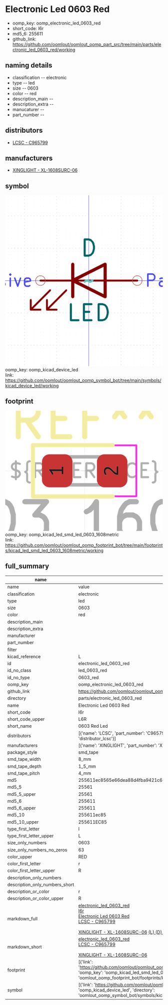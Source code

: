 # Electronic Led 0603 Red

  
* oomp_key: oomp_electronic_led_0603_red 
* short_code: l6r
* md5_6: 255611  
* github_link: https://github.com/oomlout/oomlout_oomp_part_src/tree/main/parts/electronic_led_0603_red/working  
## naming details
* classification -- electronic
* type -- led
* size -- 0603
* color -- red
* description_main -- 
* description_extra -- 
* manucaturer -- 
* part_number -- 

## distributors
* [LCSC - C965799](https://lcsc.com/product-detail/C965799.html)  

## manufacturers
* [XINGLIGHT - XL-1608SURC-06]()  

## symbol

![](symbol/0/working/working_600.png)  
oomp_key: oomp_kicad_device_led  
link: https://github.com/oomlout/oomlout_oomp_symbol_bot/tree/main/symbols/kicad_device_led/working  

## footprint

![](footprint/0/working/working_600.png)  
oomp_key: oomp_kicad_led_smd_led_0603_1608metric  
link: https://github.com/oomlout/oomlout_oomp_footprint_bot/tree/main/footprints/kicad_led_smd_led_0603_1608metric/working  

## full_summary
| name | value | 
| --- | --- | 
| name | value | 
| classification | electronic | 
| type | led | 
| size | 0603 | 
| color | red | 
| description_main |  | 
| description_extra |  | 
| manufacturer |  | 
| part_number |  | 
| filter |  | 
| kicad_reference | L | 
| id | electronic_led_0603_red | 
| id_no_class | led_0603_red | 
| id_no_type | 0603_red | 
| oomp_key | oomp_electronic_led_0603_red | 
| github_link | https://github.com/oomlout/oomlout_oomp_part_src/tree/main/parts/electronic_led_0603_red/working | 
| directory | parts/electronic_led_0603_red | 
| name | Electronic Led 0603 Red | 
| short_code | l6r | 
| short_code_upper | L6R | 
| short_name | 0603 Red Led | 
| distributors | [{'name': 'LCSC', 'part_number': 'C965799', 'link': 'https://lcsc.com/product-detail/C965799.html', 'id': 'distributor_lcsc'}] | 
| manufacturers | [{'name': 'XINGLIGHT', 'part_number': 'XL-1608SURC-06', 'link': '', 'id': 'manufacturer_xinglight'}] | 
| package_style | smd_tape | 
| smd_tape_width | 8_mm | 
| smd_tape_depth | 1_5_mm | 
| smd_tape_pitch | 4_mm | 
| md5 | 255611ec8565e66dea88d4fba9421c6d | 
| md5_5 | 25561 | 
| md5_5_upper | 25561 | 
| md5_6 | 255611 | 
| md5_6_upper | 255611 | 
| md5_10 | 255611ec85 | 
| md5_10_upper | 255611EC85 | 
| type_first_letter | l | 
| type_first_letter_upper | L | 
| size_only_numbers | 0603 | 
| size_only_numbers_no_zeros | 63 | 
| color_upper | RED | 
| color_first_letter | r | 
| color_first_letter_upper | R | 
| description_only_numbers |  | 
| description_only_numbers_short |   | 
| description_or_color | r  | 
| description_or_color_upper | R  | 
| markdown_full | [electronic_led_0603_red](https://github.com/oomlout/oomlout_oomp_part_src/tree/main/parts/electronic_led_0603_red/working)<br>[l6r](https://github.com/oomlout/oomlout_oomp_part_src/tree/main/parts/electronic_led_0603_red/working)<br>[Electronic Led 0603 Red](https://github.com/oomlout/oomlout_oomp_part_src/tree/main/parts/electronic_led_0603_red/working)<br>[LCSC - C965799<br>](https://lcsc.com/product-detail/C965799.html)<br>[XINGLIGHT - XL-1608SURC-06]() [(L)  ](https://www.lcsc.com/search?q=XL-1608SURC-06)[(D)  ](https://www.digikey.com/en/products?keywords=XL-1608SURC-06)[(M)  ](https://www.mouser.com/Search/Refine?Keyword=XL-1608SURC-06)[(N)  ](https://www.newark.com/search?st=XL-1608SURC-06)[(SZ)  ](https://so.szlcsc.com/global.html?k=XL-1608SURC-06)<br> | 
| markdown_short | [electronic_led_0603_red](https://github.com/oomlout/oomlout_oomp_part_src/tree/main/parts/electronic_led_0603_red/working)<br>[LCSC - C965799<br>](https://lcsc.com/product-detail/C965799.html)<br>[XINGLIGHT - XL-1608SURC-06]() | 
| footprint | [{'link': 'https://github.com/oomlout/oomlout_oomp_footprint_bot/tree/main/foootprntss/kicad_led_smd_led_0603_1608metric', 'oomp_key': 'oomp_kicad_led_smd_led_0603_1608metric', 'directory': 'oomlout_oomp_footprint_bot/footprints/kicad_led_smd_led_0603_1608metric//working/working.kicad_mod'}] | 
| symbol | [{'link': 'https://github.com/oomlout/oomlout_oomp_symbol_bot/tree/main/symbols/kicad_device_led', 'oomp_key': 'oomp_kicad_device_led', 'directory': 'oomlout_oomp_symbol_bot/symbols/kicad_device_led//working/working.kicad_sym'}] | 
